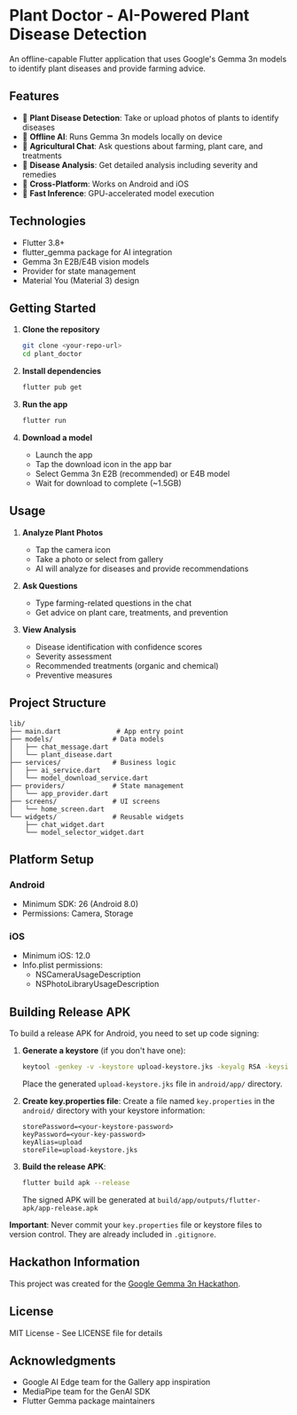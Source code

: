 # Plant Doctor - AI-Powered Plant Disease Detection

An offline-capable Flutter application that uses Google's Gemma 3n models to identify plant diseases and provide farming advice.

## Features

- 🌿 **Plant Disease Detection**: Take or upload photos of plants to identify diseases
- 🤖 **Offline AI**: Runs Gemma 3n models locally on device
- 💬 **Agricultural Chat**: Ask questions about farming, plant care, and treatments
- 🔬 **Disease Analysis**: Get detailed analysis including severity and remedies
- 📱 **Cross-Platform**: Works on Android and iOS
- 🚀 **Fast Inference**: GPU-accelerated model execution

## Technologies

- Flutter 3.8+
- flutter_gemma package for AI integration
- Gemma 3n E2B/E4B vision models
- Provider for state management
- Material You (Material 3) design

## Getting Started

1. **Clone the repository**
   ```bash
   git clone <your-repo-url>
   cd plant_doctor
   ```

2. **Install dependencies**
   ```bash
   flutter pub get
   ```

3. **Run the app**
   ```bash
   flutter run
   ```

4. **Download a model**
   - Launch the app
   - Tap the download icon in the app bar
   - Select Gemma 3n E2B (recommended) or E4B model
   - Wait for download to complete (~1.5GB)

## Usage

1. **Analyze Plant Photos**
   - Tap the camera icon
   - Take a photo or select from gallery
   - AI will analyze for diseases and provide recommendations

2. **Ask Questions**
   - Type farming-related questions in the chat
   - Get advice on plant care, treatments, and prevention

3. **View Analysis**
   - Disease identification with confidence scores
   - Severity assessment
   - Recommended treatments (organic and chemical)
   - Preventive measures

## Project Structure

```
lib/
├── main.dart              # App entry point
├── models/               # Data models
│   ├── chat_message.dart
│   └── plant_disease.dart
├── services/             # Business logic
│   ├── ai_service.dart
│   └── model_download_service.dart
├── providers/            # State management
│   └── app_provider.dart
├── screens/              # UI screens
│   └── home_screen.dart
└── widgets/              # Reusable widgets
    ├── chat_widget.dart
    └── model_selector_widget.dart
```

## Platform Setup

### Android
- Minimum SDK: 26 (Android 8.0)
- Permissions: Camera, Storage

### iOS
- Minimum iOS: 12.0
- Info.plist permissions:
  - NSCameraUsageDescription
  - NSPhotoLibraryUsageDescription

## Building Release APK

To build a release APK for Android, you need to set up code signing:

1. **Generate a keystore** (if you don't have one):
   ```bash
   keytool -genkey -v -keystore upload-keystore.jks -keyalg RSA -keysize 2048 -validity 10000 -alias upload
   ```
   Place the generated `upload-keystore.jks` file in `android/app/` directory.

2. **Create key.properties file**:
   Create a file named `key.properties` in the `android/` directory with your keystore information:
   ```properties
   storePassword=<your-keystore-password>
   keyPassword=<your-key-password>
   keyAlias=upload
   storeFile=upload-keystore.jks
   ```

3. **Build the release APK**:
   ```bash
   flutter build apk --release
   ```
   
   The signed APK will be generated at `build/app/outputs/flutter-apk/app-release.apk`

**Important**: Never commit your `key.properties` file or keystore files to version control. They are already included in `.gitignore`.

## Hackathon Information

This project was created for the [Google Gemma 3n Hackathon](https://www.kaggle.com/competitions/google-gemma-3n-hackathon).

## License

MIT License - See LICENSE file for details

## Acknowledgments

- Google AI Edge team for the Gallery app inspiration
- MediaPipe team for the GenAI SDK
- Flutter Gemma package maintainers